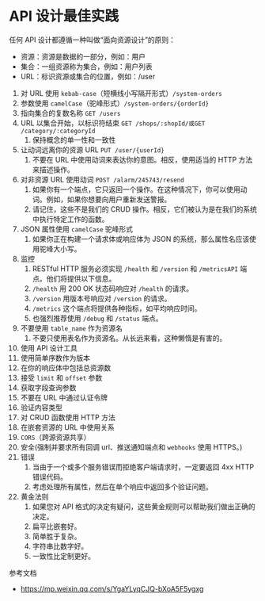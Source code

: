 # API 设计最佳实践

任何 API 设计都遵循一种叫做“面向资源设计”的原则：

- 资源：资源是数据的一部分，例如：用户
- 集合：一组资源称为集合，例如：用户列表
- URL：标识资源或集合的位置，例如：/user

1. 对 URL 使用 `kebab-case`（短横线小写隔开形式）`/system-orders`
2. 参数使用 `camelCase`（驼峰形式）`/system-orders/{orderId}`
3. 指向集合的复数名称 `GET /users`
4. URL 以集合开始，以标识符结束 `GET /shops/:shopId/或GET /category/:categoryId`
   1. 保持概念的单一性和一致性
5. 让动词远离你的资源 URL `PUT /user/{userId}`
   1. 不要在 URL 中使用动词来表达你的意图。相反，使用适当的 HTTP 方法来描述操作。
6. 对非资源 URL 使用动词 `POST /alarm/245743/resend`
   1. 如果你有一个端点，它只返回一个操作。在这种情况下，你可以使用动词。例如，如果你想要向用户重新发送警报。
   2. 请记住，这些不是我们的 CRUD 操作。相反，它们被认为是在我们的系统中执行特定工作的函数。
7. JSON 属性使用 `camelCase` 驼峰形式
   1. 如果你正在构建一个请求体或响应体为 JSON 的系统，那么属性名应该使用驼峰大小写。
8. 监控
   1. RESTful HTTP 服务必须实现 `/health` 和 `/version` 和 `/metricsAPI` 端点。他们将提供以下信息。
   2. `/health` 用 200 OK 状态码响应对 `/health` 的请求。
   3. `/version` 用版本号响应对 `/version` 的请求。
   4. `/metrics` 这个端点将提供各种指标，如平均响应时间。
   5. 也强烈推荐使用 `/debug` 和 `/status` 端点。
9. 不要使用 `table_name` 作为资源名
   1. 不要只使用表名作为资源名。从长远来看，这种懒惰是有害的。
10. 使用 API 设计工具
11. 使用简单序数作为版本
12. 在你的响应体中包括总资源数
13. 接受 `limit` 和 `offset` 参数
14. 获取字段查询参数
15. 不要在 URL 中通过认证令牌
16. 验证内容类型
17. 对 CRUD 函数使用 HTTP 方法
18. 在嵌套资源的 URL 中使用关系
19. `CORS`（跨源资源共享）
20. 安全(强制并要求所有回调 url、推送通知端点和 `webhooks` 使用 HTTPS。)
21. 错误
    1. 当由于一个或多个服务错误而拒绝客户端请求时，一定要返回 4xx HTTP 错误代码。
    2. 考虑处理所有属性，然后在单个响应中返回多个验证问题。
22. 黄金法则
    1. 如果您对 API 格式的决定有疑问，这些黄金规则可以帮助我们做出正确的决定。
    2. 扁平比嵌套好。
    3. 简单胜于复杂。
    4. 字符串比数字好。
    5. 一致性比定制更好。

参考文档

- https://mp.weixin.qq.com/s/YgaYLyqCJQ-bXoA5F5ygxg
